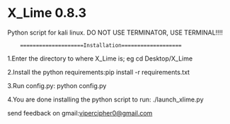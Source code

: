 # X_Lime 0.8.3
Python script for kali linux.
DO NOT USE TERMINATOR, USE TERMINAL!!!!


        ====================Installation===================                                      

  1.Enter the directory to where X_Lime is; eg cd Desktop/X_Lime
  
  2.Install the python requirements:pip install -r requirements.txt
  
  3.Run config.py: python config.py
  
  4.You are done installing the python script to run: ./launch_xlime.py

send feedback on gmail:vipercipher0@gmail.com
